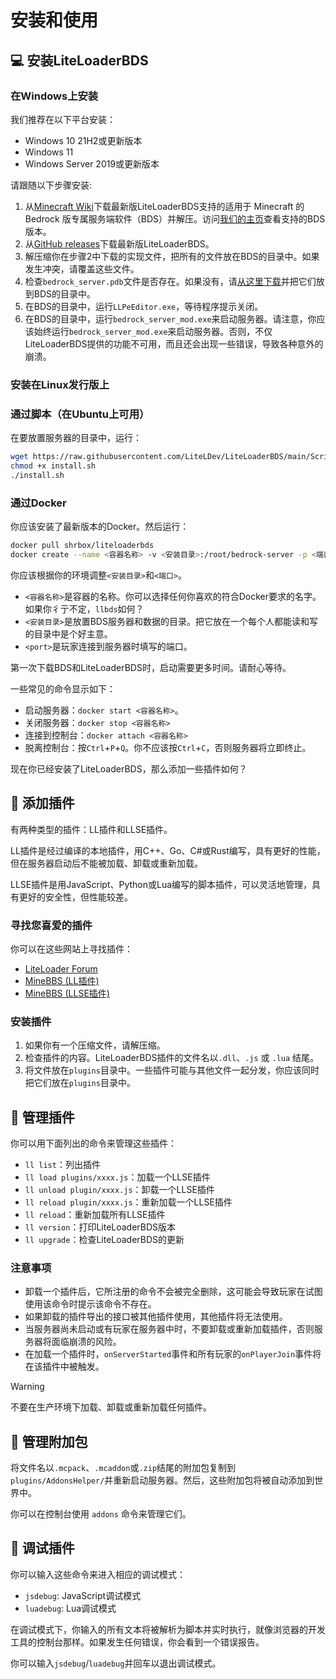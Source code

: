 # 安装和使用

## 💻 安装LiteLoaderBDS

### 在Windows上安装

我们推荐在以下平台安装：

* Windows 10 21H2或更新版本
* Windows 11
* Windows Server 2019或更新版本

请跟随以下步骤安装:

1. 从[Minecraft Wiki](https://minecraft.fandom.com/wiki/Bedrock_Dedicated_Server#Download)下载最新版LiteLoaderBDS支持的适用于 Minecraft 的 Bedrock 版专属服务端软件（BDS）并解压。访问[我们的主页](https://www.litebds.com)查看支持的BDS版本。
2. 从[GitHub releases](https://github.com/LiteLDev/LiteLoader/releases/latest)下载最新版LiteLoaderBDS。
3. 解压缩你在步骤2中下载的实现文件，把所有的文件放在BDS的目录中。如果发生冲突，请覆盖这些文件。
4. 检查`bedrock_server.pdb`文件是否存在。如果没有，请[从这里下载](https://github.com/LiteLDev/LiteLoader/releases/latest)并把它们放到BDS的目录中。
5. 在BDS的目录中，运行`LLPeEditor.exe`，等待程序提示关闭。
6. 在BDS的目录中，运行`bedrock_server_mod.exe`来启动服务器。请注意，你应该始终运行`bedrock_server_mod.exe`来启动服务器。否则，不仅LiteLoaderBDS提供的功能不可用，而且还会出现一些错误，导致各种意外的崩溃。

### 安装在Linux发行版上

### 通过脚本（在Ubuntu上可用）

在要放置服务器的目录中，运行：

```sh
wget https://raw.githubusercontent.com/LiteLDev/LiteLoaderBDS/main/Scripts/install.sh
chmod +x install.sh
./install.sh
```

### 通过Docker

你应该安装了最新版本的Docker。然后运行：

```sh
docker pull shrbox/liteloaderbds
docker create --name <容器名称> -v <安装目录>:/root/bedrock-server -p <端口>:19132/udp -it shrbox/liteloaderbds
```

你应该根据你的环境调整`<安装目录>`和`<端口>`。

* `<容器名称>`是容器的名称。你可以选择任何你喜欢的符合Docker要求的名字。如果你彳亍不定，`llbds`如何？
* `<安装目录>`是放置BDS服务器和数据的目录。把它放在一个每个人都能读和写的目录中是个好主意。
* `<port>`是玩家连接到服务器时填写的端口。

第一次下载BDS和LiteLoaderBDS时，启动需要更多时间。请耐心等待。

一些常见的命令显示如下：

* 启动服务器：`docker start <容器名称>`。
* 关闭服务器：`docker stop <容器名称>`
* 连接到控制台：`docker attach <容器名称>`
* 脱离控制台：按`Ctrl`+`P`+`Q`。你不应该按`Ctrl`+`C`，否则服务器将立即终止。

现在你已经安装了LiteLoaderBDS，那么添加一些插件如何？

## 🎯 添加插件

有两种类型的插件：LL插件和LLSE插件。

LL插件是经过编译的本地插件，用C++、Go、C#或Rust编写，具有更好的性能，但在服务器启动后不能被加载、卸载或重新加载。

LLSE插件是用JavaScript、Python或Lua编写的脚本插件，可以灵活地管理，具有更好的安全性，但性能较差。

### 寻找您喜爱的插件

你可以在这些网站上寻找插件：

* [LiteLoader Forum](https://forum.litebds.com/)
* [MineBBS (LL插件)](https://www.minebbs.net/resources/?prefix_id=59)
* [MineBBS (LLSE插件)](https://www.minebbs.net/resources/?prefix_id=67)

### 安装插件

1. 如果你有一个压缩文件，请解压缩。
2. 检查插件的内容。LiteLoaderBDS插件的文件名以`.dll`、`.js` 或 `.lua` 结尾。
3. 将文件放在`plugins`目录中。一些插件可能与其他文件一起分发，你应该同时把它们放在`plugins`目录中。

## 🔌 管理插件

你可以用下面列出的命令来管理这些插件：

* `ll list`：列出插件
* `ll load plugins/xxxx.js`：加载一个LLSE插件
* `ll unload plugin/xxxx.js`：卸载一个LLSE插件
* `ll reload plugin/xxxx.js`：重新加载一个LLSE插件
* `ll reload`：重新加载所有LLSE插件
* `ll version`：打印LiteLoaderBDS版本
* `ll upgrade`：检查LiteLoaderBDS的更新

### 注意事项

* 卸载一个插件后，它所注册的命令不会被完全删除，这可能会导致玩家在试图使用该命令时提示该命令不存在。
* 如果卸载的插件导出的接口被其他插件使用，其他插件将无法使用。
* 当服务器尚未启动或有玩家在服务器中时，不要卸载或重新加载插件，否则服务器将面临崩溃的风险。
* 在加载一个插件时，`onServerStarted`事件和所有玩家的`onPlayerJoin`事件将在该插件中被触发。

> [!WARNING]
> 不要在生产环境下加载、卸载或重新加载任何插件。

## 🎨 管理附加包

将文件名以`.mcpack`、`.mcaddon`或`.zip`结尾的附加包复制到`plugins/AddonsHelper/`并重新启动服务器。然后，这些附加包将被自动添加到世界中。

你可以在控制台使用 `addons` 命令来管理它们。

## 📡 调试插件

你可以输入这些命令来进入相应的调试模式：

* `jsdebug`: JavaScript调试模式
* `luadebug`: Lua调试模式

在调试模式下，你输入的所有文本将被解析为脚本并实时执行，就像浏览器的开发工具的控制台那样。如果发生任何错误，你会看到一个错误报告。

你可以输入`jsdebug`/`luadebug`并回车以退出调试模式。